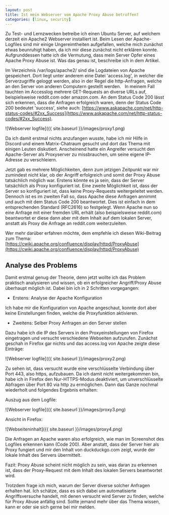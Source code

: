 ```yaml
---
layout: post
title: Ist mein Webserver vom Apache Proxy Abuse betroffen?
categories: [linux, security]
---
```


Zu Test- und Lernzwecken betreibe ich einen Ubuntu Server, auf welchem derzeit ein Apache2 Webserver installiert ist. Beim Lesen der Apache-Logfiles sind mir einige Ungereimtheiten aufgefallen, welche mich zunächst etwas beunruhigt haben, da ich mir diese zunächst nicht erklären konnte. Aufgrunddessen hatte ich die Vermutung, dass mein Server Opfer eines Apache Proxy Abuse ist. Was das genau ist, beschreibe ich in dem Artikel. 

Im Verzeichnis /var/logs/apache2/ sind die Logdateien von Apache gespeichert. Dort liegt unter anderem eine Datei 'access.log', in welcher die Serverzugriffe geloggt werden, also in der Regel die http-Anfragen, welche an den Server von anderen Computern gestellt werden.
 
In meinem Fall tauchten im Accesslog mehrere GET-Requests an diverse URLs auf, beispielsweise reddit.com oder amazon.com. An dem Status Code 200 lässt sich erkennen, dass die Anfragen erfolgreich waren, denn der Status Code 200 bedeutet 'success', siehe auch: [https://www.askapache.com/net/http-status-codes/#2xx_Success](https://www.askapache.com/net/http-status-codes/#2xx_Success).

![Webserver logfile]({{ site.baseurl }}/images/proxy1.png)

Da ich damit erstmal nichts anzufangen wusste, habe ich mir Hilfe in Discord und einem Matrix-Chatraum gesucht und dort das Thema mit einigen Leuten diskutiert. 
Anscheinend hatte ein Angreifer versucht den Apache-Server als Proxyserver zu missbrauchen, um seine eigene IP-Adresse zu verschleiern. 

Jetzt gab es mehrere Möglichkeiten, denn zum jetzigen Zeitpunkt war mir zumindest nicht klar, ob der Angriff erfolgreich und somit der Proxy Abuse tatsächlich möglich war. Erstens könnte es ja sein, dass der Server tatsächlich als Proxy konfiguriert ist. Eine zweite Möglichkeit ist, dass der Server so konfiguriert ist, dass keine Proxy-Requests weitergeleitet werden. Dennoch ist es im zweiten Fall so, dass Apache diese Anfragen annimmt und auch mit dem Status Code 200 beantwortet. Dies ist einfach in dem entsprechenden Standard (RFC2616) so festgelegt. Wenn Apache nun so eine Anfrage mit einer fremden URL erhält (also beispielsweise reddit.com) beantwortet er diese dann aber mit dem Inhalt auf dem lokalen Server, anstatt als Proxy die Anfrage an reddit.com weiterzuleiten.

Wer mehr darüber erfahren möchte, dem empfehle ich diesen Wiki-Beitrag zum Thema: [https://cwiki.apache.org/confluence/display/httpd/ProxyAbuse](https://cwiki.apache.org/confluence/display/httpd/ProxyAbuse)

## Analyse des Problems

Damit erstmal genug der Theorie, denn jetzt wollte ich das Problem praktisch analysieren und wissen, ob ein erfolgreicher Angriff/Proxy Abuse überhaupt möglich ist. Dabei bin ich in 2 Schritten vorgegangen:

* Erstens: Analyse der Apache Konfiguration

Ich habe mir die Konfiguration von Apache angeschaut, konnte dort aber keine Einstellungen finden, welche die Proxyfunktion aktivieren.

* Zweitens: Selber Proxy Anfragen an den Server stellen

Dazu habe ich die IP des Servers in den Proxyeinstellungen von Firefox eingetragen und versucht verschiedene Webseiten aufzurufen. Zunächst geschah in Firefox gar nichts und das access.log von Apache zeigte diese Einträge:  

![Webserver logfile]({{ site.baseurl }}/images/proxy2.png)


Zu sehen ist, dass versucht wurde eine verschlüsselte Verbindung über Port 443, also https, aufzubauen. Da ich damit nicht weitergekommen bin, habe ich in Firefox den Nur-HTTPS-Modus deaktiviert, um unverschlüsselte Abfragen über Port 80 via http zu ermöglichen. Dann das Ganze nochmal wiederholt und folgendes Ergebnis erhalten:  

Auszug aus dem Logfile:  

![Webserver logfile]({{ site.baseurl }}/images/proxy3.png)  

Ansicht in Firefox: 

![Webseiteninhalt]({{ site.baseurl }}/images/proxy4.png)


Die Anfragen an Apache waren also erfolgreich, wie man im Screenshot des Logfiles erkennen kann (Code 200). Aber anstatt, dass der Server hier als Proxy fungiert und mir den Inhalt von duckduckgo.com zeigt, wurde der lokale Inhalt des Servers übermittelt. 

Fazit: Proxy Abuse scheint nicht möglich zu sein, was daran zu erkennen ist, dass der Proxy-Request mit dem Inhalt des lokalen Servers beantwortet wird.

Trotzdem frage ich mich, warum der Server diverse solcher Anfragen erhalten hat. Ich schätze, dass es sich dabei um automatisierte Angriffsversuche handelt, mit denen versucht wird Server zu finden, welche für Proxy Abuse anfällig sind. Sollte jemand mehr über das Thema wissen, kann er oder sie sich gerne bei mir melden.
